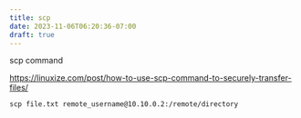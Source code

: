 ```yaml
---
title: scp
date: 2023-11-06T06:20:36-07:00
draft: true
---
```

scp command

https://linuxize.com/post/how-to-use-scp-command-to-securely-transfer-files/

```
scp file.txt remote_username@10.10.0.2:/remote/directory
```

